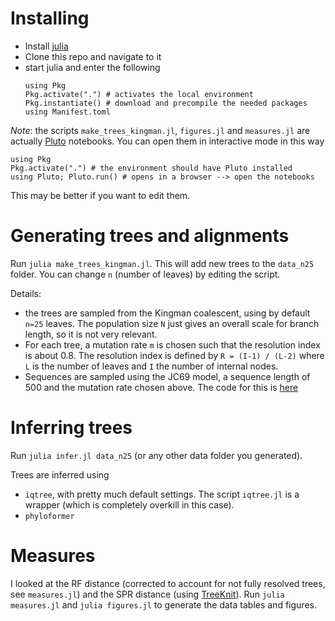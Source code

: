 # Installing

- Install [julia](https://julialang.org/)
- Clone this repo and navigate to it
- start julia and enter the following
  ```
  using Pkg
  Pkg.activate(".") # activates the local environment
  Pkg.instantiate() # download and precompile the needed packages using Manifest.toml
  ```

*Note*: the scripts `make_trees_kingman.jl`, `figures.jl` and `measures.jl` are actually [Pluto](https://github.com/fonsp/Pluto.jl) notebooks. You can open them in interactive mode in this way
```
using Pkg
Pkg.activate(".") # the environment should have Pluto installed
using Pluto; Pluto.run() # opens in a browser --> open the notebooks
```
This may be better if you want to edit them. 

# Generating trees and alignments

Run `julia make_trees_kingman.jl`. This will add new trees to the `data_n25` folder. You can change `n` (number of leaves) by editing the script. 

Details: 
- the trees are sampled from the Kingman coalescent, using by default `n=25` leaves. The population size `N` just gives an overall scale for branch length, so it is not very relevant. 
- For each tree, a mutation rate `m` is chosen such that the resolution index is about 0.8. The resolution index is defined by `R = (I-1) / (L-2)` where `L` is the number of leaves and `I` the number of internal nodes. 
- Sequences are sampled using the JC69 model, a sequence length of 500 and the mutation rate chosen above. The code for this is [here](https://github.com/PierreBarrat/TreeAlgs/tree/main/src/Evolve)

# Inferring trees

Run `julia infer.jl data_n25` (or any other data folder you generated).

Trees are inferred using 
- `iqtree`, with pretty much default settings. The script `iqtree.jl` is a wrapper (which is completely overkill in this case). 
- `phyloformer`

# Measures

I looked at the RF distance (corrected to account for not fully resolved trees, see `measures.jl`) and the SPR distance (using [TreeKnit](https://github.com/PierreBarrat/TreeKnit.jl)). Run `julia measures.jl` and `julia figures.jl` to generate the data tables and figures. 


